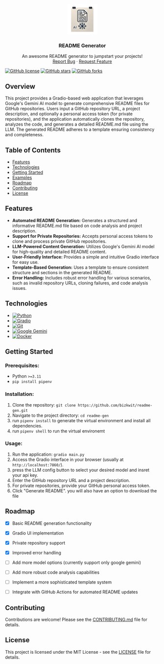 <br />
<div align="center">
  <a href="https://github.com/bizkwit/readme-gen">
    <img src="./static/logo.png" alt="Logo" width="100" height="100">
  </a>

  <h3 align="center">README Generator</h3>

  <p align="center">
    An awesome README generator to jumpstart your projects!
    <br />
    <a href="https://github.com/bizkwit/readme-gen/issues/new?labels=bug&template=bug-report---.md">Report Bug</a>
    ·
    <a href="https://github.com/bizkwit/readme-gen/issues/new?labels=enhancement&template=feature-request---.md">Request Feature</a>
  </p>
</div>


[![GitHub license](https://img.shields.io/github/license/bizkwit/readme-gen)](https://github.com/bizkwit/readme-gen/blob/main/LICENSE)
[![GitHub stars](https://img.shields.io/github/stars/bizkwit/readme-gen?style=social)](https://github.com/bizkwit/readme-gen/stargazers)
[![GitHub forks](https://img.shields.io/github/forks/bizkwit/readme-gen?style=social)](https://github.com/bizkwit/readme-gen/network/members)


## Overview

This project provides a Gradio-based web application that leverages Google's Gemini AI model to generate comprehensive README files for GitHub repositories.  Users input a GitHub repository URL, a project description, and optionally a personal access token (for private repositories), and the application automatically clones the repository, analyzes the code, and generates a detailed README.md file using the LLM.  The generated README adheres to a template ensuring consistency and completeness.


## Table of Contents

- [Features](#features)
- [Technologies](#technologies)
- [Getting Started](#getting-started)
- [Examples](#examples)
- [Roadmap](#roadmap)
- [Contributing](#contributing)
- [License](#license)


## Features

* **Automated README Generation:**  Generates a structured and informative README.md file based on code analysis and project description.
* **Support for Private Repositories:** Accepts personal access tokens to clone and process private GitHub repositories.
* **LLM-Powered Content Generation:** Utilizes Google's Gemini AI model for high-quality and detailed README content.
* **User-Friendly Interface:** Provides a simple and intuitive Gradio interface for easy use.
* **Template-Based Generation:** Uses a template to ensure consistent structure and sections in the generated README.
* **Error Handling:** Includes robust error handling for various scenarios, such as invalid repository URLs, cloning failures, and code analysis issues.


## Technologies

* [![Python](https://img.shields.io/badge/python-3.x-blue.svg)](https://www.python.org/)
* [![Gradio](https://img.shields.io/badge/gradio-UI-brightgreen)](https://gradio.app/)
* [![Git](https://img.shields.io/badge/git-version%20control-red)](https://git-scm.com/)
* [![Google Gemini](https://img.shields.io/badge/Google-Gemini-orange)](https://developers.generativeai.google/)
* [![Docker](https://img.shields.io/badge/docker-containerization-blue)](https://www.docker.com/)


## Getting Started

### Prerequisites:

* Python `>=3.11`
* `pip install pipenv`

### Installation:
1. Clone the repository: `git clone https://github.com/bizkwit/readme-gen.git`
2. Navigate to the project directory: `cd readme-gen`
3. run `pipenv install` to generate the virtual environment and install all dependencies.
4. run `pipenv shell` to run the virtual environemt


### Usage:

1. Run the application: `gradio main.py`
2. Access the Gradio interface in your browser (usually at `http://localhost:7860/`).
3. press the LLM config button to select your desired model and insret your api key.
4. Enter the GitHub repository URL and a project description.
5. For private repositories, provide your GitHub personal access token.
6. Click "Generate README". you will also have an option to download the file


## Roadmap

- [x] Basic README generation functionality
- [x] Gradio UI implementation
- [x] Private repository support
- [x] Improved error handling
- [ ] Add more model options (currently support only google gemini)
- [ ] Add more robust code analysis capabilities
- [ ] Implement a more sophisticated template system
- [ ] Integrate with GitHub Actions for automated README updates


## Contributing

Contributions are welcome! Please see the [CONTRIBUTING.md](CONTRIBUTING.md) file for details.

## License

This project is licensed under the MIT License - see the [LICENSE](LICENSE) file for details.